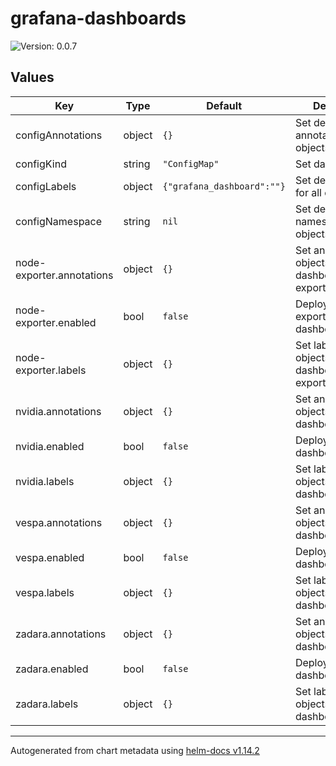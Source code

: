 # grafana-dashboards

![Version: 0.0.7](https://img.shields.io/badge/Version-0.0.7-informational?style=flat-square)

## Values

| Key | Type | Default | Description |
|-----|------|---------|-------------|
| configAnnotations | object | `{}` | Set default annotations for all objects |
| configKind | string | `"ConfigMap"` | Set dashboard kind |
| configLabels | object | `{"grafana_dashboard":""}` | Set default labels for all objects |
| configNamespace | string | `nil` | Set deployment namespace for objects |
| node-exporter.annotations | object | `{}` | Set annotations for objects in dashboards/node-exporter |
| node-exporter.enabled | bool | `false` | Deploy node-exporter dashboards |
| node-exporter.labels | object | `{}` | Set labels for objects in dashboards/node-exporter |
| nvidia.annotations | object | `{}` | Set annotations for objects in dashboards/nvidia |
| nvidia.enabled | bool | `false` | Deploy nvidia dashboards |
| nvidia.labels | object | `{}` | Set labels for objects in dashboards/nvidia |
| vespa.annotations | object | `{}` | Set annotations for objects in dashboards/nvidia |
| vespa.enabled | bool | `false` | Deploy vespa dashboards |
| vespa.labels | object | `{}` | Set labels for objects in dashboards/nvidia |
| zadara.annotations | object | `{}` | Set annotations for objects in dashboards/zadara |
| zadara.enabled | bool | `false` | Deploy Zadara dashboards |
| zadara.labels | object | `{}` | Set labels for objects in dashboards/zadara |

----------------------------------------------
Autogenerated from chart metadata using [helm-docs v1.14.2](https://github.com/norwoodj/helm-docs/releases/v1.14.2)
